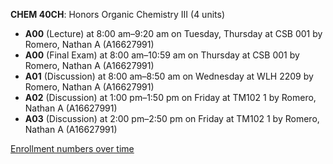 **CHEM 40CH**: Honors Organic Chemistry III (4 units)

- **A00** (Lecture) at 8:00 am–9:20 am on Tuesday, Thursday at CSB 001 by Romero, Nathan A (A16627991)
- **A00** (Final Exam) at 8:00 am–10:59 am on Thursday at CSB 001 by Romero, Nathan A (A16627991)
- **A01** (Discussion) at 8:00 am–8:50 am on Wednesday at WLH 2209 by Romero, Nathan A (A16627991)
- **A02** (Discussion) at 1:00 pm–1:50 pm on Friday at TM102 1 by Romero, Nathan A (A16627991)
- **A03** (Discussion) at 2:00 pm–2:50 pm on Friday at TM102 1 by Romero, Nathan A (A16627991)

[Enrollment numbers over time](./CHEM40CH.tsv)
